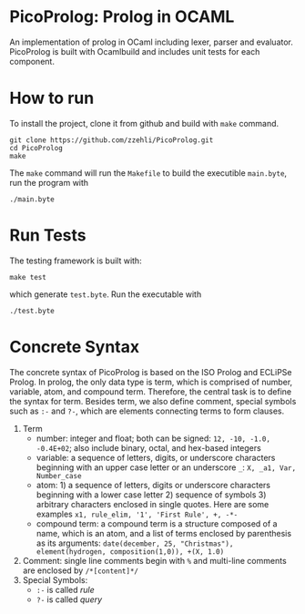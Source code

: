 # PicoProlog: Prolog in OCAML
An implementation of prolog in OCaml including lexer, parser and evaluator. PicoProlog is built with Ocamlbuild and includes unit tests for each component.

# How to run
To install the project, clone it from github and build with `make` command. 
```
git clone https://github.com/zzehli/PicoProlog.git
cd PicoProlog
make
```
The `make` command will run the `Makefile` to build the executible `main.byte`, run the program with
```
./main.byte
```

# Run Tests
The testing framework is built with:
```
make test
```
which generate `test.byte`. Run the executable with
```
./test.byte
```

# Concrete Syntax
The concrete syntax of PicoProlog is based on the ISO Prolog and ECLiPSe Prolog. In prolog, the only data type is term, which is comprised of number, variable, atom, and compound term. Therefore, the central task is to define the syntax for term. Besides term, we also define comment, special symbols such as `:-` and `?-`, which are elements connecting terms to form clauses.

1. Term
	- number: integer and float; both can be signed: `12, -10, -1.0, -0.4E+02`; also include binary, octal, and hex-based integers
	- variable: a sequence of letters, digits, or underscore characters beginning with an upper case letter or an underscore `_`: `X, _a1, Var, Number_case`
	- atom: 1) a sequence of letters, digits or underscore characters beginning with a lower case letter 2) sequence of symbols 3) arbitrary characters enclosed in single quotes. Here are some examples `x1, rule_elim, '1', 'First Rule', +, -*-`
	- compound term: a compound term is a structure composed of a name, which is an atom, and a list of terms enclosed by parenthesis as its arguments: `date(december, 25, "Christmas"), element(hydrogen, composition(1,0)), +(X, 1.0)`
2. Comment: single line comments begin with `%` and multi-line comments are enclosed by `/*[content]*/`
3. Special Symbols: 
	- `:-` is called *rule*
	- `?-` is called *query*

